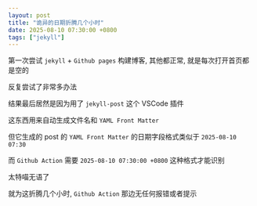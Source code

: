 ```yaml
---
layout: post
title: "诡异的日期折腾几个小时"
date: 2025-08-10 07:30:00 +0800
tags: ["jekyll"]
---
```


第一次尝试 `jekyll` + `Github pages` 构建博客, 其他都正常, 就是每次打开首页都是空的

反复尝试了非常多办法

结果最后居然是因为用了 `jekyll-post` 这个 VSCode 插件

这东西用来自动生成文件名和 `YAML Front Matter`

但它生成的 post 的 `YAML Front Matter` 的日期字段格式类似于 `2025-08-10 07:30`

而 `Github Action` 需要 `2025-08-10 07:30:00 +0800` 这种格式才能识别

太特喵无语了

就为这折腾几个小时, `Github Action` 那边无任何报错或者提示
